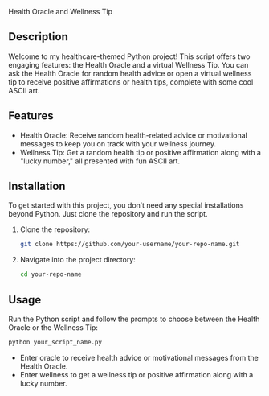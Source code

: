 Health Oracle and Wellness Tip

## Description

Welcome to my healthcare-themed Python project! This script offers two engaging features: the Health Oracle and a virtual Wellness Tip. You can ask the Health Oracle for random health advice or open a virtual wellness tip to receive positive affirmations or health tips, complete with some cool ASCII art.

## Features

- Health Oracle: Receive random health-related advice or motivational messages to keep you on track with your wellness journey.
- Wellness Tip: Get a random health tip or positive affirmation along with a "lucky number," all presented with fun ASCII art.

## Installation

To get started with this project, you don’t need any special installations beyond Python. Just clone the repository and run the script.

1. Clone the repository:
   ```bash
   git clone https://github.com/your-username/your-repo-name.git
   ```

2. Navigate into the project directory:
   ```bash
   cd your-repo-name
   ```

## Usage

Run the Python script and follow the prompts to choose between the Health Oracle or the Wellness Tip:

```bash
python your_script_name.py
```

- Enter oracle to receive health advice or motivational messages from the Health Oracle.
- Enter wellness to get a wellness tip or positive affirmation along with a lucky number.
